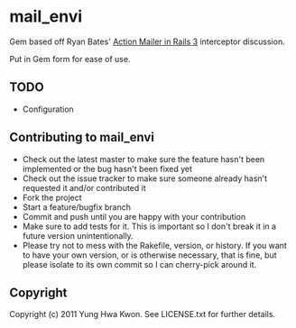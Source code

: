 # mail_envi

Gem based off Ryan Bates' [Action Mailer in Rails 3][0] interceptor discussion.

  [0]: http://railscasts.com/episodes/206-action-mailer-in-rails-3

Put in Gem form for ease of use.

## TODO

* Configuration

## Contributing to mail_envi
 
* Check out the latest master to make sure the feature hasn't been implemented or the bug hasn't been fixed yet
* Check out the issue tracker to make sure someone already hasn't requested it and/or contributed it
* Fork the project
* Start a feature/bugfix branch
* Commit and push until you are happy with your contribution
* Make sure to add tests for it. This is important so I don't break it in a future version unintentionally.
* Please try not to mess with the Rakefile, version, or history. If you want to have your own version, or is otherwise necessary, that is fine, but please isolate to its own commit so I can cherry-pick around it.

## Copyright

Copyright (c) 2011 Yung Hwa Kwon. See LICENSE.txt for
further details.

